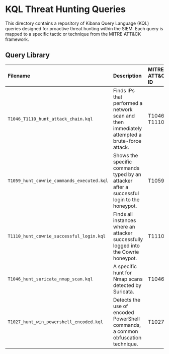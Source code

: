 # KQL Threat Hunting Queries

This directory contains a repository of Kibana Query Language (KQL) queries designed for proactive threat hunting within the SIEM. Each query is mapped to a specific tactic or technique from the MITRE ATT&CK framework.

## Query Library

| Filename | Description | MITRE ATT&CK ID |
| :--- | :--- | :--- |
| `T1046_T1110_hunt_attack_chain.kql` | Finds IPs that performed a network scan and then immediately attempted a brute-force attack. | T1046, T1110 |
| `T1059_hunt_cowrie_commands_executed.kql` | Shows the specific commands typed by an attacker after a successful login to the honeypot. | T1059 |
| `T1110_hunt_cowrie_successful_login.kql` | Finds all instances where an attacker successfully logged into the Cowrie honeypot. | T1110 |
| `T1046_hunt_suricata_nmap_scan.kql` | A specific hunt for Nmap scans detected by Suricata. | T1046 |
| `T1027_hunt_win_powershell_encoded.kql` | Detects the use of encoded PowerShell commands, a common obfuscation technique. | T1027 |

